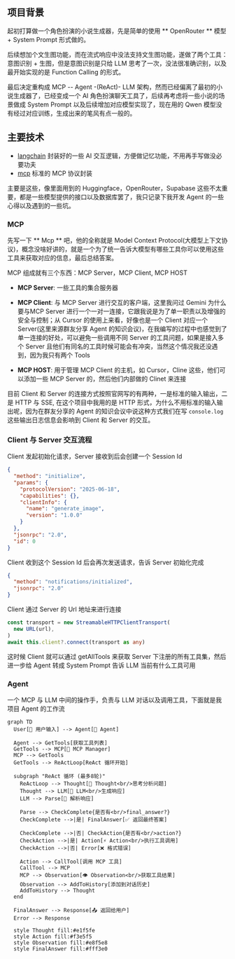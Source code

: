 ## 项目背景
起初打算做一个角色扮演的小说生成器，先是简单的使用 ** OpenRouter ** 模型 + System Prompt 形式做的。

后续想加个文生图功能，而在流式响应中没法支持文生图功能，遂做了两个工具：意图识别 + 生图，但是意图识别是只给 LLM 思考了一次，没法很准确识别，以及最开始实现的是 Function Calling 的形式。

最后决定重构成 MCP -- Agent -(ReAct)- LLM 架构，然而已经偏离了最初的小说生成器了，已经变成一个 AI 角色扮演聊天工具了，后续再考虑将一些小说的场景做成 System Prompt 以及后续增加对应模型实现了，现在用的 Qwen 模型没有经过对应训练，生成出来的笔风有点一般的。

## 主要技术

- [langchain](https://js.langchain.com/docs/introduction/) 封装好的一些 AI 交互逻辑，方便做记忆功能，不用再手写做没必要功夫
- [mcp](https://modelcontextprotocol.io/docs/getting-started/intro) 标准的 MCP 协议封装

主要是这些，像里面用到的 Huggingface，OpenRouter，Supabase 这些不太重要，都是一些模型提供的接口以及数据库罢了，我只记录下我开发 Agent 的一些心得以及遇到的一些坑。

### MCP
先写一下 ** Mcp ** 吧，他的全称就是 Model Context Protocol(大模型上下文协议)，概念没啥好讲的，就是一个为了统一告诉大模型有哪些工具你可以使用这些工具来获取对应的信息，最后总结答案。

MCP 组成就有三个东西：MCP Server，MCP Client, MCP HOST
- **MCP Server**: 一些工具的集合服务器

- **MCP Client**: 与 MCP Server 进行交互的客户端，这里我问过 Gemini 为什么要与MCP Server 进行一个一对一连接，它跟我说是为了单一职责以及增强的安全与控制；从 Cursor 的使用上来看，好像也是一个 Client 对应一个 Server(这里来源群友分享 Agent 的知识会议)，在我编写的过程中也感觉到了单一连接的好处，可以避免一些调用不同 Server 的工具问题，如果是接入多个 Server 且他们有同名的工具时候可能会有冲突，当然这个情况我还没遇到，因为我只有两个 Tools

- **MCP HOST**: 用于管理 MCP Client 的主机，如 Cursor，Cline 这些，他们可以添加一些 MCP Server 的，然后他们内部做的 Clinet 来连接

目前 Client 和 Server 的连接方式按照官网写的有两种，一是标准的输入输出，二是 HTTP 与 SSE, 在这个项目中我用的是 HTTP 形式，为什么不用标准的输入输出呢，因为在群友分享的 Agent 的知识会议中说这种方式我们在写 `console.log` 这些输出日志信息会影响到 Client 和 Server 的交互。

### Client 与 Server 交互流程

Client 发起初始化请求，Server 接收到后会创建一个 Session Id
```json
{
  "method": "initialize",
  "params": {
    "protocolVersion": "2025-06-18",
    "capabilities": {},
    "clientInfo": {
      "name": "generate_image",
      "version": "1.0.0"
    }
  },
  "jsonrpc": "2.0",
  "id": 0
}
```

Client 收到这个 Session Id 后会再次发送请求，告诉 Server 初始化完成
```json
{
  "method": "notifications/initialized",
  "jsonrpc": "2.0"
}
```

Client 通过 Server 的 Url 地址来进行连接
```ts
const transport = new StreamableHTTPClientTransport(
  new URL(url),
)
await this.client?.connect(transport as any)
```

这时候 Client 就可以通过 getAllTools 来获取 Server 下注册的所有工具集，然后进一步给 Agent 转成 System Prompt 告诉 LLM 当前有什么工具可用

### Agent
一个 MCP 与 LLM 中间的操作手，负责与 LLM 对话以及调用工具，下面就是我项目 Agent 的工作流
```mermaid
graph TD
  User[👤 用户输入] --> Agent[🤖 Agent]

  Agent --> GetTools[获取工具列表]
  GetTools --> MCP[🔧 MCP Manager]
  MCP --> GetTools
  GetTools --> ReActLoop[ReAct 循环开始]

  subgraph "ReAct 循环 (最多8轮)"
    ReActLoop --> Thought[🧠 Thought<br/>思考分析问题]
    Thought --> LLM[🤖 LLM<br/>生成响应]
    LLM --> Parse[📝 解析响应]

    Parse --> CheckComplete{是否有<br/>final_answer?}
    CheckComplete -->|是| FinalAnswer[✅ 返回最终答案]

    CheckComplete -->|否| CheckAction{是否有<br/>action?}
    CheckAction -->|是| Action[⚡ Action<br/>执行工具调用]
    CheckAction -->|否| Error[❌ 格式错误]

    Action --> CallTool[调用 MCP 工具]
    CallTool --> MCP
    MCP --> Observation[👁️ Observation<br/>获取工具结果]
    Observation --> AddToHistory[添加到对话历史]
    AddToHistory --> Thought
  end

  FinalAnswer --> Response[📤 返回给用户]
  Error --> Response

  style Thought fill:#e1f5fe
  style Action fill:#f3e5f5
  style Observation fill:#e8f5e8
  style FinalAnswer fill:#fff3e0
```
